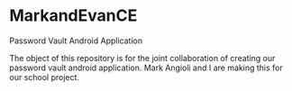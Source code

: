 # MarkandEvanCE
Password Vault Android Application

The object of this repository is for the joint collaboration of creating our password vault android application.
Mark Angioli and I are making this for our school project. 

